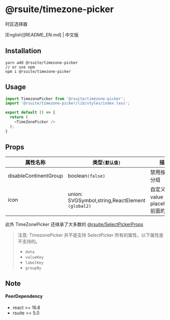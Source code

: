 # @rsuite/timezone-picker
   时区选择器

[English][README_EN.md] | 中文版

## Installation
```
yarn add @rsuite/timezone-picker
// or use npm
npm i @rsuite/timezone-picker
```


## Usage
```typescript
import TimezonePicker from '@rsuite/timezone-picker';
import '@rsuite/timezone-picker/lib/styles/index.less';

export default () => {
  return (
    <TimeZonePicker />
  );
}
```

## Props

| 属性名称             | 类型`(默认值)`                                                                      | 描述                                 |
| -------------------- | ----------------------------------------------------------------------------------- | ------------------------------------ |
| disableContinentGroup | boolean`(false)`                                                                   | 禁用按大洲分组                        |
| icon                  | union: SVGSymbol,string,ReactElement `(global2)`                                   | 自定义 value 或者 placeholder 前面的图标 |

此外 TimeZonePicker 还继承了大多数的 [@rsuite/SelectPickerProps](https://rsuitejs.com/components/select-picker/#%3CSelectPicker%3E)

> 注意: TimezonePicker 并不是支持 SelectPicker 所有的属性，以下属性是不支持的。 
> - `data`
> - `valueKey`
> - `labelKey`
> - `groupBy`

## Note
#### PeerDependency
  - react >= 16.8
  - rsuite >= 5.0